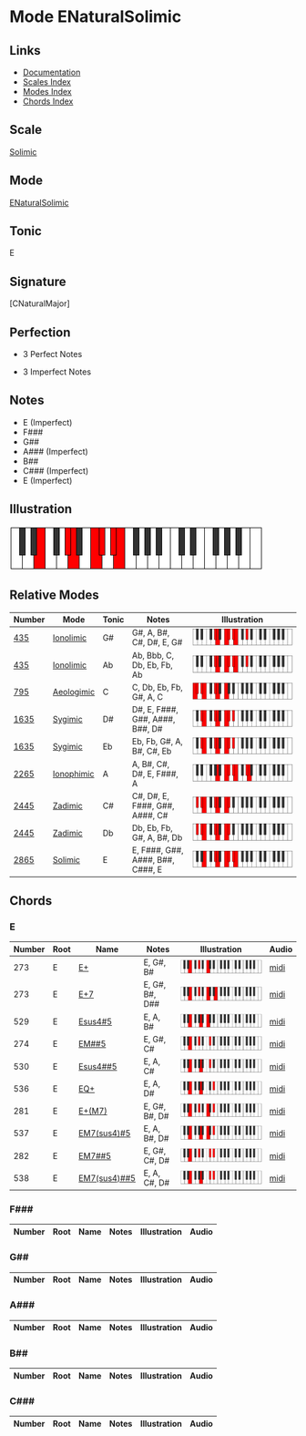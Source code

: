# Mode ENaturalSolimic

## Links

- [Documentation](index.md)
- [Scales Index](Scales.md)
- [Modes Index](Modes.md)
- [Chords Index](Chords.md)

## Scale

[Solimic](ScaleSolimic.md)

## Mode

[ENaturalSolimic](ModeENaturalSolimic.md)

## Tonic

E

## Signature

[CNaturalMajor]

## Perfection

 - 3 Perfect Notes

 - 3 Imperfect Notes

## Notes

- E (Imperfect)
- F###
- G##
- A### (Imperfect)
- B##
- C### (Imperfect)
- E (Imperfect)

## Illustration

![ENaturalSolimic](ModeENaturalSolimic.png)

## Relative Modes

| Number | Mode | Tonic | Notes | Illustration |
|--------|------|-------|-------|--------------|
| [435](https://ianring.com/musictheory/scales/435) | [Ionolimic](ModeIonolimic.md) | G# | G#, A, B#, C#, D#, E, G# | ![GSharpIonolimic](ModeGSharpIonolimic.png) |
| [435](https://ianring.com/musictheory/scales/435) | [Ionolimic](ModeIonolimic.md) | Ab | Ab, Bbb, C, Db, Eb, Fb, Ab | ![AFlatIonolimic](ModeAFlatIonolimic.png) |
| [795](https://ianring.com/musictheory/scales/795) | [Aeologimic](ModeAeologimic.md) | C | C, Db, Eb, Fb, G#, A, C | ![CNaturalAeologimic](ModeCNaturalAeologimic.png) |
| [1635](https://ianring.com/musictheory/scales/1635) | [Sygimic](ModeSygimic.md) | D# | D#, E, F###, G##, A###, B##, D# | ![DSharpSygimic](ModeDSharpSygimic.png) |
| [1635](https://ianring.com/musictheory/scales/1635) | [Sygimic](ModeSygimic.md) | Eb | Eb, Fb, G#, A, B#, C#, Eb | ![EFlatSygimic](ModeEFlatSygimic.png) |
| [2265](https://ianring.com/musictheory/scales/2265) | [Ionophimic](ModeIonophimic.md) | A | A, B#, C#, D#, E, F###, A | ![ANaturalIonophimic](ModeANaturalIonophimic.png) |
| [2445](https://ianring.com/musictheory/scales/2445) | [Zadimic](ModeZadimic.md) | C# | C#, D#, E, F###, G##, A###, C# | ![CSharpZadimic](ModeCSharpZadimic.png) |
| [2445](https://ianring.com/musictheory/scales/2445) | [Zadimic](ModeZadimic.md) | Db | Db, Eb, Fb, G#, A, B#, Db | ![DFlatZadimic](ModeDFlatZadimic.png) |
| [2865](https://ianring.com/musictheory/scales/2865) | [Solimic](ModeSolimic.md) | E | E, F###, G##, A###, B##, C###, E | ![ENaturalSolimic](ModeENaturalSolimic.png) |

## Chords

### E

| Number | Root | Name | Notes | Illustration | Audio |
|--------|------|------|-------|--------------|-------|
| 273 | E | [E+](ChordENaturalAugmented.md) | E, G#, B# | ![E+](ChordENaturalAugmentedRootPosition.png) | [midi](ChordENaturalAugmentedRootPosition.mid) |
| 273 | E | [E+7](ChordENaturalAugmentedAugmentedSeventh.md) | E, G#, B#, D## | ![E+7](ChordENaturalAugmentedAugmentedSeventhRootPosition.png) | [midi](ChordENaturalAugmentedAugmentedSeventhRootPosition.mid) |
| 529 | E | [Esus4#5](ChordENaturalSuspendedFourthSharpFifth.md) | E, A, B# | ![Esus4#5](ChordENaturalSuspendedFourthSharpFifthRootPosition.png) | [midi](ChordENaturalSuspendedFourthSharpFifthRootPosition.mid) |
| 274 | E | [EM##5](ChordENaturalMajorDoubleSharpFifth.md) | E, G#, C# | ![EM##5](ChordENaturalMajorDoubleSharpFifthRootPosition.png) | [midi](ChordENaturalMajorDoubleSharpFifthRootPosition.mid) |
| 530 | E | [Esus4##5](ChordENaturalSuspendedFourthDoubleSharpFifth.md) | E, A, C# | ![Esus4##5](ChordENaturalSuspendedFourthDoubleSharpFifthRootPosition.png) | [midi](ChordENaturalSuspendedFourthDoubleSharpFifthRootPosition.mid) |
| 536 | E | [EQ+](ChordENaturalQuartalAugmented.md) | E, A, D# | ![EQ+](ChordENaturalQuartalAugmentedRootPosition.png) | [midi](ChordENaturalQuartalAugmentedRootPosition.mid) |
| 281 | E | [E+(M7)](ChordENaturalAugmentedMajorSeventh.md) | E, G#, B#, D# | ![E+(M7)](ChordENaturalAugmentedMajorSeventhRootPosition.png) | [midi](ChordENaturalAugmentedMajorSeventhRootPosition.mid) |
| 537 | E | [EM7(sus4)#5](ChordENaturalMajorSeventhSuspendedFourthSharpFifth.md) | E, A, B#, D# | ![EM7(sus4)#5](ChordENaturalMajorSeventhSuspendedFourthSharpFifthRootPosition.png) | [midi](ChordENaturalMajorSeventhSuspendedFourthSharpFifthRootPosition.mid) |
| 282 | E | [EM7##5](ChordENaturalMajorSeventhDoubleSharpFifth.md) | E, G#, C#, D# | ![EM7##5](ChordENaturalMajorSeventhDoubleSharpFifthRootPosition.png) | [midi](ChordENaturalMajorSeventhDoubleSharpFifthRootPosition.mid) |
| 538 | E | [EM7(sus4)##5](ChordENaturalMajorSeventhSuspendedFourthDoubleSharpFifth.md) | E, A, C#, D# | ![EM7(sus4)##5](ChordENaturalMajorSeventhSuspendedFourthDoubleSharpFifthRootPosition.png) | [midi](ChordENaturalMajorSeventhSuspendedFourthDoubleSharpFifthRootPosition.mid) |

### F###

| Number | Root | Name | Notes | Illustration | Audio |
|--------|------|------|-------|--------------|-------|

### G##

| Number | Root | Name | Notes | Illustration | Audio |
|--------|------|------|-------|--------------|-------|

### A###

| Number | Root | Name | Notes | Illustration | Audio |
|--------|------|------|-------|--------------|-------|

### B##

| Number | Root | Name | Notes | Illustration | Audio |
|--------|------|------|-------|--------------|-------|

### C###

| Number | Root | Name | Notes | Illustration | Audio |
|--------|------|------|-------|--------------|-------|

